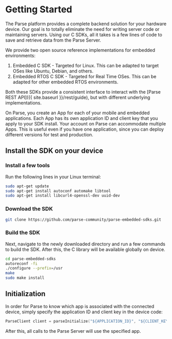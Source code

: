 # Getting Started

The Parse platform provides a complete backend solution for your hardware device. Our goal is to totally eliminate the need for writing server code or maintaining servers. Using our C SDKs, all it takes is a few lines of code to save and retrieve data from the Parse Server.

We provide two open source reference implementations for embedded environments:

1.  Embedded C SDK - Targeted for Linux. This can be adapted to target OSes like Ubuntu, Debian, and others.
2.  Embedded RTOS C SDK - Targeted for Real Time OSes. This can be adapted for other embedded RTOS environments.

Both these SDKs provide a consistent interface to interact with the [Parse REST API]({{ site.baseurl }}/rest/guide), but with different underlying implementations.

On Parse, you create an App for each of your mobile and embedded applications. Each App has its own application ID and client key that you apply to your SDK install. Your account on Parse can accommodate multiple Apps. This is useful even if you have one application, since you can deploy different versions for test and production.

## Install the SDK on your device

### Install a few tools

Run the following lines in your Linux terminal:
```bash
sudo apt-get update
sudo apt-get install autoconf automake libtool
sudo apt-get install libcurl4-openssl-dev uuid-dev
```

### Download the SDK

```bash
git clone https://github.com/parse-community/parse-embedded-sdks.git
```

### Build the SDK

Next, navigate to the newly downloaded directory and run a few commands to build the SDK. After this, the C library will be available globally on device.

```bash
cd parse-embedded-sdks
autoreconf -fi
./configure --prefix=/usr
make
sudo make install
```

## Initialization

In order for Parse to know which app is associated with the connected device, simply specify the application ID and client key in the device code:

```cpp
ParseClient client = parseInitialize("${APPLICATION_ID}", "${CLIENT_KEY}");
```

After this, all calls to the Parse Server will use the specified app.
